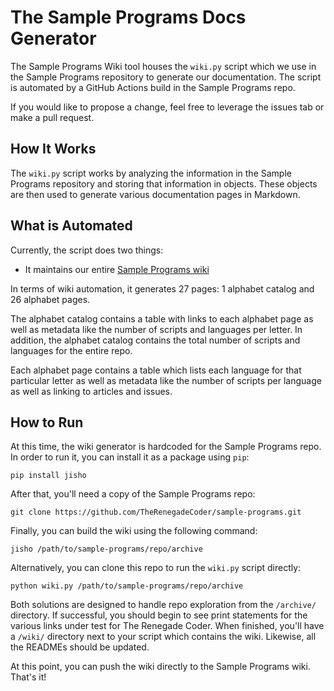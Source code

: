 # The Sample Programs Docs Generator

The Sample Programs Wiki tool  houses the `wiki.py` script which we use in the 
Sample Programs repository to generate our documentation. The script is automated
by a GitHub Actions build in the Sample Programs repo.

If you would like to propose a change, feel free to leverage the issues tab or make 
a pull request.

## How It Works

The `wiki.py` script works by analyzing the information in the Sample Programs 
repository and storing that information in objects. These objects are then used to 
generate various documentation pages in Markdown. 

## What is Automated

Currently, the script does two things:

- It maintains our entire [Sample Programs wiki](https://github.com/TheRenegadeCoder/sample-programs/wiki)

In terms of wiki automation, it generates 27 pages: 1 alphabet catalog and 26 alphabet pages.

The alphabet catalog contains a table with links to each alphabet page as well as 
metadata like the number of scripts and languages per letter. In addition, the 
alphabet catalog contains the total number of scripts and languages for the entire repo.

Each alphabet page contains a table which lists each language for that particular letter 
as well as metadata like the number of scripts per language as well as linking to articles 
and issues.

## How to Run

At this time, the wiki generator is hardcoded for the Sample Programs repo. In order to 
run it, you can install it as a package using `pip`:

`pip install jisho`

After that, you'll need a copy of the Sample Programs repo:

`git clone https://github.com/TheRenegadeCoder/sample-programs.git`

Finally, you can build the wiki using the following command:

`jisho /path/to/sample-programs/repo/archive`

Alternatively, you can clone this repo to run the `wiki.py` script directly:

`python wiki.py /path/to/sample-programs/repo/archive`

Both solutions are designed to handle repo exploration from the `/archive/` directory. 
If successful, you should begin to see print statements for the various links under test 
for The Renegade Coder. When finished, you'll have a `/wiki/` directory next to your script
which contains the wiki. Likewise, all the READMEs should be updated.

At this point, you can push the wiki directly to the Sample Programs wiki. That's it!
